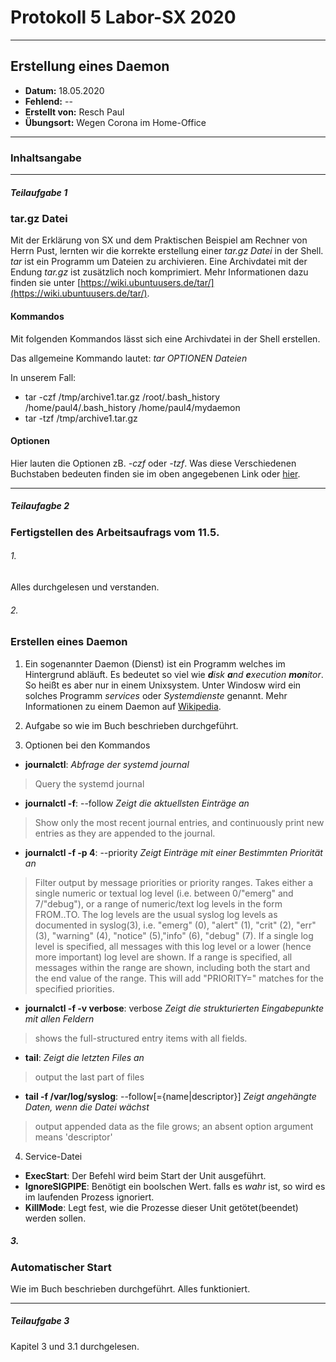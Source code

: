 # Protokoll 5 Labor-SX 2020
--------------------------------
## Erstellung eines Daemon
* **Datum:** 18.05.2020
* **Fehlend:** --
* **Erstellt von:** Resch Paul
* **Übungsort:** Wegen Corona im Home-Office
---------------------------------
### Inhaltsangabe

-------------------------------------
##### Teilaufgabe 1
### tar.gz Datei
Mit der Erklärung von SX und dem Praktischen Beispiel am Rechner von Herrn Pust, lernten wir die korrekte erstellung einer *tar.gz Datei* in der Shell. *tar* ist ein Programm um Dateien zu archivieren. Eine Archivdatei mit der Endung *tar.gz* ist zusätzlich noch komprimiert. Mehr Informationen dazu finden sie unter [https://wiki.ubuntuusers.de/tar/](https://wiki.ubuntuusers.de/tar/).

#### Kommandos
Mit folgenden Kommandos lässt sich eine Archivdatei in der Shell erstellen.

Das allgemeine Kommando lautet: *tar OPTIONEN Dateien*

In unserem Fall:
* tar -czf /tmp/archive1.tar.gz /root/.bash_history /home/paul4/.bash_history /home/paul4/mydaemon
* tar -tzf /tmp/archive1.tar.gz

#### Optionen
Hier lauten die Optionen zB. *-czf* oder *-tzf*. Was diese Verschiedenen Buchstaben bedeuten finden sie im oben angegebenen Link oder [hier](https://wiki.ubuntuusers.de/tar/).

------------------------------------------
##### Teilaufagbe 2
### Fertigstellen des Arbeitsaufrags vom 11.5.
###### 1.
Alles durchgelesen und verstanden.

###### 2.
### Erstellen eines Daemon
1. Ein sogenannter Daemon (Dienst) ist ein Programm welches im Hintergrund abläuft. Es bedeutet so viel wie ***d**isk **a**nd **e**xecution **mon**itor*. So heißt es aber nur in einem Unixsystem. Unter Windosw wird ein solches Programm *services* oder *Systemdienste* genannt. Mehr Informationen zu einem Daemon auf [Wikipedia](https://de.wikipedia.org/wiki/Daemon).

1. Aufgabe so wie im Buch beschrieben durchgeführt.

1. Optionen bei den Kommandos
* **journalctl**:   *Abfrage der systemd journal*
> Query the systemd journal
* **journalctl -f**: --follow  *Zeigt die aktuellsten Einträge an*
> Show only the most recent journal entries, and continuously print new entries as they are appended to the journal.

* **journalctl -f -p 4**: --priority  *Zeigt Einträge mit einer Bestimmten Priorität an*
> Filter output by message priorities or priority ranges. Takes either a single numeric or textual log level (i.e. between 0/"emerg" and 7/"debug"), or a range of numeric/text log levels in the form FROM..TO. The log levels are the usual syslog log levels as documented in syslog(3), i.e.  "emerg" (0), "alert" (1), "crit" (2), "err" (3), "warning" (4), "notice" (5),"info" (6), "debug" (7). If a single log level is specified, all messages with this log level or a lower (hence more important) log level are shown. If a range is specified, all messages within the range are shown, including both the start and the end value of the range. This will add "PRIORITY=" matches for the specified priorities.

* **journalctl -f -v verbose**:   verbose *Zeigt die strukturierten Eingabepunkte mit allen Feldern*
> shows the full-structured entry items with all fields.

* **tail**:   *Zeigt die letzten Files an*
> output the last part of files
* **tail -f /var/log/syslog**:  --follow[={name|descriptor}] *Zeigt angehängte Daten, wenn die Datei wächst*
> output appended data as the file grows; an absent option argument means 'descriptor'

4. Service-Datei
* **ExecStart**: Der Befehl wird beim Start der Unit ausgeführt.
* **IgnoreSIGPIPE**: Benötigt ein boolschen Wert. falls es *wahr* ist, so wird es im laufenden Prozess ignoriert.
* **KillMode**: Legt fest, wie die Prozesse dieser Unit getötet(beendet) werden sollen.

##### 3.
### Automatischer Start
Wie im Buch beschrieben durchgeführt. Alles funktioniert.

--------------------
##### Teilaufgabe 3
Kapitel 3 und 3.1 durchgelesen.












